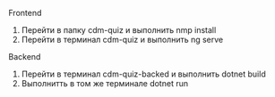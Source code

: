 Frontend
1. Перейти в папку cdm-quiz и выполнить nmp install
2. Перейти в терминал cdm-quiz и выполнить ng serve

Backend
1. Перейти в терминал cdm-quiz-backed и выполнить dotnet build
2. Выполнитть в том же терминале dotnet run 